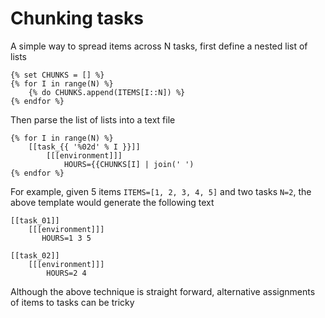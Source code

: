 # Chunking tasks

A simple way to spread items across N tasks, first define
a nested list of lists

```
{% set CHUNKS = [] %}
{% for I in range(N) %}
    {% do CHUNKS.append(ITEMS[I::N]) %}
{% endfor %}
```

Then parse the list of lists into a text file

```
{% for I in range(N) %}
    [[task_{{ '%02d' % I }}]]
        [[[environment]]]
            HOURS={{CHUNKS[I] | join(' ')
{% endfor %}
```

For example, given 5 items `ITEMS=[1, 2, 3, 4, 5]` and two tasks `N=2`, the
above template would generate the following text

```
[[task_01]]
    [[[environment]]]
       HOURS=1 3 5

[[task_02]]
    [[[environment]]]
        HOURS=2 4
```

Although the above technique is straight forward, alternative assignments of items to tasks can be tricky

